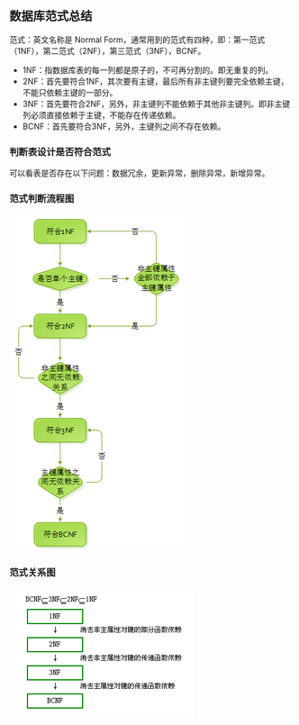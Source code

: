 ## 数据库范式总结

范式：英文名称是 Normal Form，通常用到的范式有四种，即：第一范式（1NF），第二范式（2NF），第三范式（3NF），BCNF。

* 1NF：指数据库表的每一列都是原子的，不可再分割的。即无重复的列。
* 2NF：首先要符合1NF，其次要有主键，最后所有非主键列要完全依赖主键，不能只依赖主键的一部分。
* 3NF：首先要符合2NF，另外，非主键列不能依赖于其他非主键列。即非主键列必须直接依赖于主键，不能存在传递依赖。
* BCNF：首先要符合3NF，另外，主键列之间不存在依赖。

### 判断表设计是否符合范式

可以看表是否存在以下问题：数据冗余，更新异常，删除异常，新增异常。

### 范式判断流程图

![](assets/nf-flow.png)

### 范式关系图

![](assets/nf-relation.png)